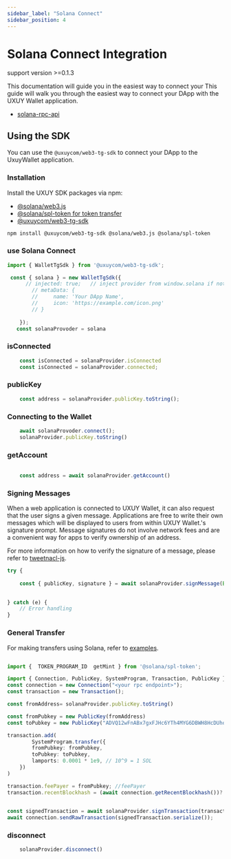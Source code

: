 ```yaml
---
sidebar_label: "Solana Connect"
sidebar_position: 4
---
```

# Solana Connect Integration

support version >=0.1.3

This documentation will guide you in the easiest way to connect your This guide will walk you through the easiest way to connect your DApp with the UXUY Wallet application.

  - [solana-rpc-api](http://cw.hubwiz.com/card/c/solana-rpc-api/1/1/42/)

## Using the SDK
You can use the `@uxuycom/web3-tg-sdk` to connect your DApp to the UxuyWallet application.


### Installation
Install the UXUY SDK  packages via npm:

- [@solana/web3.js](https://www.npmjs.com/package/@solana/web3.js)
- [@solana/spl-token for token transfer](https://www.npmjs.com/package/@solana/spl-token)
- [@uxuycom/web3-tg-sdk](https://www.npmjs.com/package/@uxuycom/web3-tg-sdk)

```bash
npm install @uxuycom/web3-tg-sdk @solana/web3.js @solana/spl-token
```
### use Solana Connect

```ts
import { WalletTgSdk } from '@uxuycom/web3-tg-sdk';

 const { solana } = new WalletTgSdk({
      // injected: true;   // inject provider from window.solana if not      provided
        // metaData: {
        //     name: 'Your DApp Name',
        //     icon: 'https://example.com/icon.png'
        // }
  
    });
   const solanaProvoder = solana
```


### isConnected

```ts
    const isConnected = solanaProvider.isConnected 
    const isConnected = solanaProvider.connected;
```

### publicKey

```ts
    const address = solanaProvider.publicKey.toString();
```


### Connecting to the Wallet

```ts
    await solanaProvoder.connect();
    solanaProvider.publicKey.toString()
```

### getAccount
```ts
 
    const address = await solanaProvider.getAccount()
```



###  Signing Messages

When a web application is connected to UXUY Wallet, it can also request that the user signs a given message. Applications are free to write their own messages which will be displayed to users from within UXUY Wallet.'s signature prompt. Message signatures do not involve network fees and are a convenient way for apps to verify ownership of an address.

  For more information on how to verify the signature of a message, please refer to [tweetnacl-js](https://github.com/dchest/tweetnacl-js/blob/master/README.md#naclsigndetachedverifymessage-signature-publickey).

```ts
try {
    
    const { publicKey, signature } = await solanaProvider.signMessage(Buffer.from("0x1232131").toString("hex"));

    
} catch (e) {
    // Error handling
}

```

### General Transfer

For making transfers using Solana, refer to [examples](https://github.com/solana-labs/solana-program-library/tree/master/token/js/examples).

```ts

import {  TOKEN_PROGRAM_ID  getMint } from '@solana/spl-token';

import { Connection, PublicKey, SystemProgram, Transaction, PublicKey } from '@solana/web3.js';
const connection = new Connection("<your rpc endpoint>");
const transaction = new Transaction();

const fromAddress= solanaProvider.publicKey.toString()

const fromPubkey = new PublicKey(fromAddress)
const toPubkey = new PublicKey("ADVQ12wFnABx7gxFJHc6YTh4MYG6DBWH8HcDUhoaQkQq");

transaction.add(
        SystemProgram.transfer({
        fromPubkey: fromPubkey,
        toPubkey: toPubkey,
        lamports: 0.0001 * 1e9, // 10^9 = 1 SOL
    })
)

transaction.feePayer = fromPubkey; //feePayer 
transaction.recentBlockhash = (await connection.getRecentBlockhash())?.blockhash; // 最新的交易hash

     
const signedTransaction = await solanaProvider.signTransaction(transaction)
await connection.sendRawTransaction(signedTransaction.serialize());

```



### disconnect

```ts
    solanaProvider.disconnect()
```